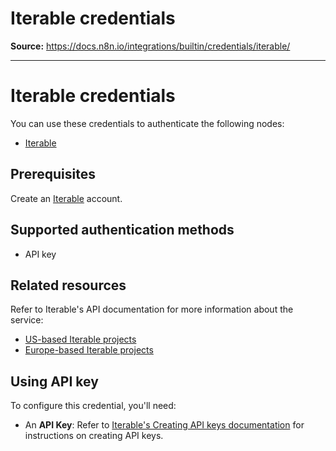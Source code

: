 # Iterable credentials

**Source:** https://docs.n8n.io/integrations/builtin/credentials/iterable/

---

# Iterable credentials

You can use these credentials to authenticate the following nodes:

- [Iterable](../../app-nodes/n8n-nodes-base.iterable/)

## Prerequisites

Create an [Iterable](https://iterable.com) account.

## Supported authentication methods

- API key

## Related resources

Refer to Iterable's API documentation for more information about the service:

- [US-based Iterable projects](https://api.iterable.com/api/docs)
- [Europe-based Iterable projects](https://api.eu.iterable.com/api/docs)

## Using API key

To configure this credential, you'll need:

- An **API Key**: Refer to [Iterable's Creating API keys documentation](https://support.iterable.com/hc/en-us/articles/360043464871-API-Keys#creating-api-keys) for instructions on creating API keys.
